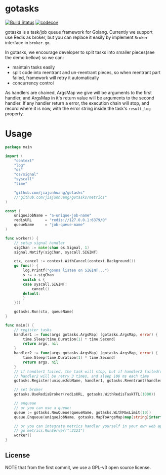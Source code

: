 # gotasks

[![Build Status](https://travis-ci.org/jiajunhuang/gotasks.svg?branch=master)](https://travis-ci.org/jiajunhuang/gotasks)
[![codecov](https://codecov.io/gh/jiajunhuang/gotasks/branch/master/graph/badge.svg)](https://codecov.io/gh/jiajunhuang/gotasks)

gotasks is a task/job queue framework for Golang. Currently we support use Redis as broker, but you can replace it
easily by implement `Broker` interface in `broker.go`.

In gotasks, we encourage developer to split tasks into smaller pieces(see the demo bellow) so we can:

- maintain tasks easily
- split code into reentrant and un-reentrant pieces, so when reentrant part failed, framework will retry it automatically
- concurrency control

As handlers are chained, ArgsMap we give will be arguments to the first handler, and ArgsMap in it's return value will
be arguments to the second handler. If any handler return a error, the execution chain will stop, and record where it
is now, with the error string inside the task's `result_log` property.

# Usage

```go
package main

import (
	"context"
	"log"
	"os"
	"os/signal"
	"syscall"
	"time"

	"github.com/jiajunhuang/gotasks"
	//"github.com/jiajunhuang/gotasks/metrics"
)

const (
	uniqueJobName = "a-unique-job-name"
	redisURL      = "redis://127.0.0.1:6379/0"
	queueName     = "job-queue-name"
)

func worker() {
	// setup signal handler
	sigChan := make(chan os.Signal, 1)
	signal.Notify(sigChan, syscall.SIGINT)

	ctx, cancel := context.WithCancel(context.Background())
	go func() {
		log.Printf("gonna listen on SIGINT...")
		s := <-sigChan
		switch s {
		case syscall.SIGINT:
			cancel()
		default:
		}
	}()

	gotasks.Run(ctx, queueName)
}

func main() {
	// register tasks
	handler1 := func(args gotasks.ArgsMap) (gotasks.ArgsMap, error) {
		time.Sleep(time.Duration(1) * time.Second)
		return args, nil
	}
	handler2 := func(args gotasks.ArgsMap) (gotasks.ArgsMap, error) {
		time.Sleep(time.Duration(1) * time.Second)
		return args, nil
	}
	// if handler1 failed, the task will stop, but if handler2 failed(return a non-nil error)
	// handler2 will be retry 3 times, and sleep 100 ms each time
	gotasks.Register(uniqueJobName, handler1, gotasks.Reentrant(handler2, gotasks.WithMaxTimes(3), gotasks.WithSleepyMS(10)))

	// set broker
	gotasks.UseRedisBroker(redisURL, gotasks.WithRedisTaskTTL(1000))

	// enqueue
	// or you can use a queue:
	queue := gotasks.NewQueue(queueName, gotasks.WithMaxLimit(10))
	queue.Enqueue(uniqueJobName, gotasks.MapToArgsMap(map[string]interface{}{})) // or gotasks.StructToArgsMap

	// or you can integrate metrics handler yourself in your own web app
	// go metrics.RunServer(":2121")
	worker()
}
```

## License

NOTE that from the first commit, we use a GPL-v3 open source license.

